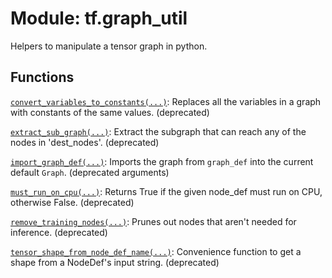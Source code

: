 <div itemscope itemtype="http://developers.google.com/ReferenceObject">
<meta itemprop="name" content="tf.graph_util" />
<meta itemprop="path" content="Stable" />
</div>

# Module: tf.graph_util

Helpers to manipulate a tensor graph in python.

<!-- Placeholder for "Used in" -->


## Functions

[`convert_variables_to_constants(...)`](../tf/graph_util/convert_variables_to_constants.md): Replaces all the variables in a graph with constants of the same values. (deprecated)

[`extract_sub_graph(...)`](../tf/graph_util/extract_sub_graph.md): Extract the subgraph that can reach any of the nodes in 'dest_nodes'. (deprecated)

[`import_graph_def(...)`](../tf/graph_util/import_graph_def.md): Imports the graph from `graph_def` into the current default `Graph`. (deprecated arguments)

[`must_run_on_cpu(...)`](../tf/graph_util/must_run_on_cpu.md): Returns True if the given node_def must run on CPU, otherwise False. (deprecated)

[`remove_training_nodes(...)`](../tf/graph_util/remove_training_nodes.md): Prunes out nodes that aren't needed for inference. (deprecated)

[`tensor_shape_from_node_def_name(...)`](../tf/graph_util/tensor_shape_from_node_def_name.md): Convenience function to get a shape from a NodeDef's input string. (deprecated)

